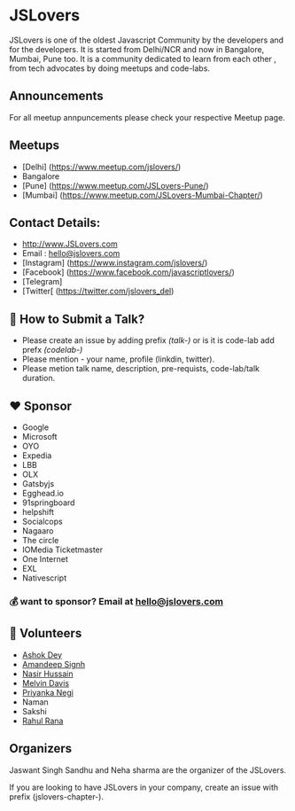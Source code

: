 # JSLovers
JSLovers is one of the oldest Javascript Community by the developers and for the developers. It is started from Delhi/NCR and now in Bangalore, Mumbai, Pune too. It is a community dedicated to learn from each other , from tech advocates by doing meetups and code-labs.

## Announcements
For all meetup annpuncements please check your respective Meetup page.

## Meetups
- [Delhi] (https://www.meetup.com/jslovers/)
- Bangalore 
- [Pune] (https://www.meetup.com/JSLovers-Pune/)
- [Mumbai] (https://www.meetup.com/JSLovers-Mumbai-Chapter/)


## Contact Details:
- http://www.JSLovers.com
- Email : hello@jslovers.com
- [Instagram] (https://www.instagram.com/jslovers/)
- [Facebook] (https://www.facebook.com/javascriptlovers/)
- [Telegram]
- [Twitter[ (https://twitter.com/jslovers_del)


## :pushpin: How to Submit a Talk?
- Please create an issue by adding prefix *(talk-)* or is it is code-lab add prefx *(codelab-)*
- Please mention - your name, profile (linkdin, twitter).
- Please metion talk name, description, pre-requists, code-lab/talk duration.


## :heart: Sponsor
- Google
- Microsoft
- OYO
- Expedia
- LBB
- OLX
- Gatsbyjs
- Egghead.io
- 91springboard
- helpshift
- Socialcops
- Nagaaro
- The circle
- IOMedia Ticketmaster
- One Internet
- EXL 
- Nativescript


### :moneybag: want to sponsor? Email at hello@jslovers.com 

## :clap: Volunteers
- [Ashok Dey](https://www.linkedin.com/in/ashokdey/)
- [Amandeep Signh](https://twitter.com/learn_n_share)
- [Nasir Hussain](https://www.linkedin.com/in/nasir-husain/)
- [Melvin Davis](https://www.linkedin.com/in/melvinodsa/)
- [Priyanka Negi](https://www.linkedin.com/in/thejsgirl/)
- Naman
- Sakshi
- [Rahul Rana](https://www.linkedin.com/in/rahul-rana-b713499a/)

## Organizers
Jaswant Singh Sandhu and Neha sharma are the organizer of the JSLovers.

If you are looking to have JSLovers in your company, create an issue with prefix (jslovers-chapter-).
